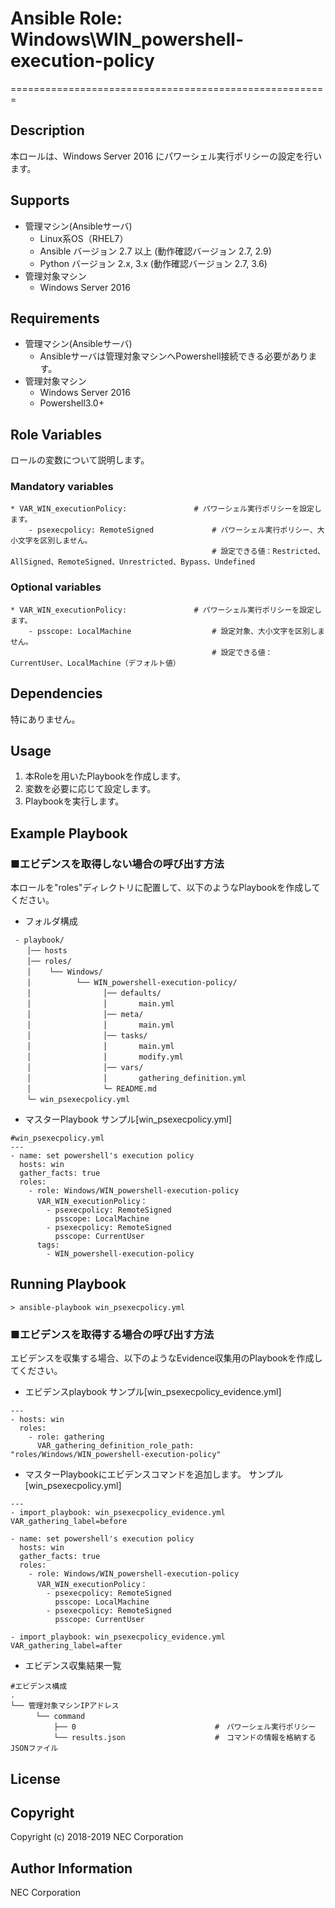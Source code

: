 # Ansible Role: Windows\WIN\_powershell-execution-policy
=======================================================

## Description
本ロールは、Windows Server 2016 にパワーシェル実行ポリシーの設定を行います。

## Supports
- 管理マシン(Ansibleサーバ)
  * Linux系OS（RHEL7）
  * Ansible バージョン 2.7 以上 (動作確認バージョン 2.7, 2.9)
  * Python バージョン 2.x, 3.x  (動作確認バージョン 2.7, 3.6)
- 管理対象マシン
  * Windows Server 2016

## Requirements
- 管理マシン(Ansibleサーバ)
  * Ansibleサーバは管理対象マシンへPowershell接続できる必要があります。
- 管理対象マシン
  * Windows Server 2016
  * Powershell3.0+

## Role Variables

ロールの変数について説明します。

### Mandatory variables

~~~
* VAR_WIN_executionPolicy:               # パワーシェル実行ポリシーを設定します。
    - psexecpolicy: RemoteSigned             # パワーシェル実行ポリシー、大小文字を区別しません。
                                             # 設定できる値：Restricted、AllSigned、RemoteSigned、Unrestricted、Bypass、Undefined
~~~

### Optional variables

~~~
* VAR_WIN_executionPolicy:               # パワーシェル実行ポリシーを設定します。
    - psscope: LocalMachine                  # 設定対象、大小文字を区別しません。
                                             # 設定できる値：CurrentUser、LocalMachine（デフォルト値）
~~~

## Dependencies

特にありません。

## Usage

1. 本Roleを用いたPlaybookを作成します。
2. 変数を必要に応じて設定します。
3. Playbookを実行します。

## Example Playbook

### ■エビデンスを取得しない場合の呼び出す方法

本ロールを"roles"ディレクトリに配置して、以下のようなPlaybookを作成してください。

- フォルダ構成

~~~
 - playbook/
　  │── hosts
　  │── roles/
　  │    └── Windows/
　  │          └── WIN_powershell-execution-policy/
　  │                │── defaults/
　  │                │       main.yml
　  │                │── meta/
　  │                │       main.yml
　  │                │── tasks/
　  │                │       main.yml
　  │                │       modify.yml
　  │                │── vars/
　  │                │       gathering_definition.yml
　  │                └─ README.md
　  └─ win_psexecpolicy.yml
~~~

- マスターPlaybook サンプル[win\_psexecpolicy.yml]

~~~
#win_psexecpolicy.yml
---
- name: set powershell's execution policy
  hosts: win
  gather_facts: true
  roles:
    - role: Windows/WIN_powershell-execution-policy
      VAR_WIN_executionPolicy：
        - psexecpolicy: RemoteSigned
          psscope: LocalMachine
        - psexecpolicy: RemoteSigned
          psscope: CurrentUser
      tags:
        - WIN_powershell-execution-policy
~~~

## Running Playbook

~~~
> ansible-playbook win_psexecpolicy.yml
~~~

### ■エビデンスを取得する場合の呼び出す方法

エビデンスを収集する場合、以下のようなEvidence収集用のPlaybookを作成してください。  

- エビデンスplaybook サンプル[win\_psexecpolicy\_evidence.yml]

~~~
---
- hosts: win
  roles:
    - role: gathering
      VAR_gathering_definition_role_path: "roles/Windows/WIN_powershell-execution-policy"
~~~

- マスターPlaybookにエビデンスコマンドを追加します。 サンプル[win\_psexecpolicy.yml]

~~~
---
- import_playbook: win_psexecpolicy_evidence.yml VAR_gathering_label=before

- name: set powershell's execution policy
  hosts: win
  gather_facts: true
  roles:
    - role: Windows/WIN_powershell-execution-policy
      VAR_WIN_executionPolicy：
        - psexecpolicy: RemoteSigned
          psscope: LocalMachine
        - psexecpolicy: RemoteSigned
          psscope: CurrentUser

- import_playbook: win_psexecpolicy_evidence.yml VAR_gathering_label=after
~~~

- エビデンス収集結果一覧

~~~
#エビデンス構成
.
└── 管理対象マシンIPアドレス
　    └── command
　        ├── 0                               #　パワーシェル実行ポリシー
　        └── results.json                    #　コマンドの情報を格納するJSONファイル
~~~

## License

## Copyright

Copyright (c) 2018-2019 NEC Corporation

## Author Information

NEC Corporation
